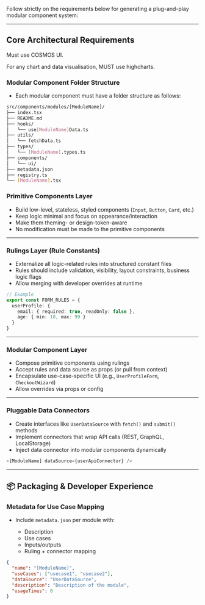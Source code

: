 Follow strictly on the requirements below for generating a plug-and-play modular component system:

---

## **Core Architectural Requirements**

Must use COSMOS UI.

For any chart and data visualisation, MUST use highcharts.


### **Modular Component Folder Structure**

* Each modular component must have a folder structure as follows:

```bash
src/components/modules/[ModuleName]/
├── index.tsx
├── README.md
├── hooks/
│   └── use[ModuleName]Data.ts
├── utils/
│   └── fetchData.ts
├── types/
│   └── [ModuleName].types.ts
├── components/
│   └── ui/
├── metadata.json
├── registry.ts
└── [ModuleName].tsx
```

### **Primitive Components Layer**

* Build low-level, stateless, styled components (`Input`, `Button`, `Card`, etc.)
* Keep logic minimal and focus on appearance/interaction
* Make them theming- or design-token-aware
* No modification must be made to the primitive components

---

### **Rulings Layer (Rule Constants)**

* Externalize all logic-related rules into structured constant files
* Rules should include validation, visibility, layout constraints, business logic flags
* Allow merging with developer overrides at runtime

```ts
// Example
export const FORM_RULES = {
  userProfile: {
    email: { required: true, readOnly: false },
    age: { min: 18, max: 99 }
  }
}
```

---

### **Modular Component Layer**

* Compose primitive components using rulings
* Accept rules and data source as props (or pull from context)
* Encapsulate use-case-specific UI (e.g., `UserProfileForm`, `CheckoutWizard`)
* Allow overrides via props or config

---

### **Pluggable Data Connectors**

* Create interfaces like `UserDataSource` with `fetch()` and `submit()` methods
* Implement connectors that wrap API calls (REST, GraphQL, LocalStorage)
* Inject data connector into modular components dynamically

```ts
<[ModuleName] dataSource={userApiConnector} />
```

---

## 📦 **Packaging & Developer Experience**

### **Metadata for Use Case Mapping**

* Include `metadata.json` per module with:

  * Description
  * Use cases
  * Inputs/outputs
  * Ruling + connector mapping

```json
{
  "name": "[ModuleName]",
  "useCases": ["usecase1", "usecase2"],
  "dataSource": "UserDataSource",
  "description": "Description of the module",
  "usageTimes": 0
}
```